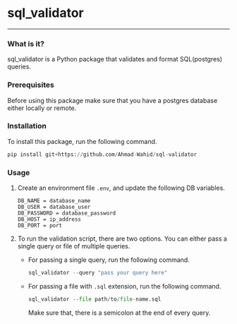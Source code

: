 # sql_validator

---

### What is it?
sql_validator is a Python package that validates and format SQL(postgres) queries.

### Prerequisites
Before using this package make sure that you have a postgres database either locally or remote.

### Installation

To install this package, run the following command.

   ```python
   pip install git+https://github.com/Ahmad-Wahid/sql-validator
   ```

### Usage

1. Create an environment file `.env`, and update the following DB variables.

   ```text
   DB_NAME = database_name
   DB_USER = database_user
   DB_PASSWORD = database_password
   DB_HOST = ip_address
   DB_PORT = port
   ```

1. To run the validation script, there are two options. You can either pass a single query or file of multiple queries.
   
    - For passing a single query, run the following command. 
         
         ```python
         sql_validator --query "pass your query here"
         ```
    
    - For passing a file with `.sql` extension, run the following command.
      
         ```python
         sql_validator --file path/to/file-name.sql
         ```
         Make sure that, there is a semicolon at the end of every query.